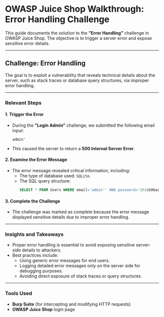 # OWASP Juice Shop Walkthrough: Error Handling Challenge

This guide documents the solution to the **"Error Handling"** challenge in OWASP Juice Shop. The objective is to trigger a server error and expose sensitive error details.

---

## Challenge: Error Handling

The goal is to exploit a vulnerability that reveals technical details about the server, such as stack traces or database query structures, via improper error handling.

---

### Relevant Steps

#### 1. **Trigger the Error**
   - During the **"Login Admin"** challenge, we submitted the following email input:
     ```
     admin'
     ```
   - This caused the server to return a **500 Internal Server Error**.

#### 2. **Examine the Error Message**
   - The error message revealed critical information, including:
     - The type of database used: `SQLite`.
     - The SQL query structure:
       ```sql
       SELECT * FROM Users WHERE email='admin'' AND password='202cb96ac59075b964b07152d234b70' AND deletedAt IS NULL
       ```

#### 3. **Complete the Challenge**
   - The challenge was marked as complete because the error message displayed sensitive details due to improper error handling.

---

### Insights and Takeaways

- Proper error handling is essential to avoid exposing sensitive server-side details to attackers.
- Best practices include:
  - Using generic error messages for end users.
  - Logging detailed error messages only on the server side for debugging purposes.
  - Avoiding direct exposure of stack traces or query structures.

---

### Tools Used

- **Burp Suite** (for intercepting and modifying HTTP requests)
- **OWASP Juice Shop** login page
